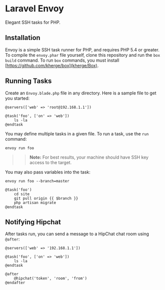 # Laravel Envoy

Elegant SSH tasks for PHP.

## Installation

Envoy is a simple SSH task runner for PHP, and requires PHP 5.4 or greater. To compile the `envoy.phar` file yourself, clone this repository and run the `box build` command. To run `box` commands, you must install [https://github.com/kherge/box](kherge/Box).

## Running Tasks

Create an `Envoy.blade.php` file in any directory. Here is a sample file to get you started:

```
@servers(['web' => 'root@192.168.1.1'])

@task('foo', ['on' => 'web'])
	ls -la
@endtask
```

You may define multiple tasks in a given file. To run a task, use the `run` command:

	envoy run foo

>> **Note:** For best results, your machine should have SSH key access to the target.

You may also pass variables into the task:

	envoy run foo --branch=master

```
@task('foo')
	cd site
	git pull origin {{ $branch }}
	php artisan migrate
@endtask
```

## Notifying Hipchat

After tasks run, you can send a message to a HipChat chat room using `@after`:

```
@servers(['web' => '192.168.1.1'])

@task('foo', ['on' => 'web'])
	ls -la
@endtask

@after
	@hipchat('token', 'room', 'from')
@endafter
```